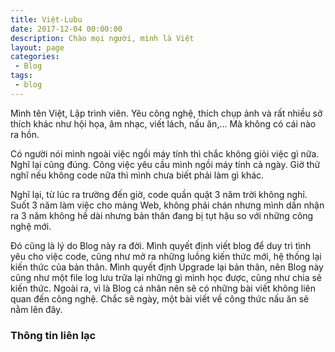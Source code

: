 ```yaml
---
title: Việt-Lubu
date: 2017-12-04 00:00:00
description: Chào mọi người, mình là Việt
layout: page
categories:
 - Blog
tags:
 - blog
---
```


Mình tên Việt, Lập trình viên. Yêu công nghệ, thích chụp ảnh và rất nhiều sở thích khác như hội họa, âm nhạc, viết lách, nấu ăn,... Mà không có cái nào ra hồn.

Có người nói mình ngoài việc ngồi máy tính thì chắc không giỏi việc gì nữa. Nghĩ lại cũng đúng. Công việc yêu cầu mình ngồi máy tính cả ngày. Giờ thử nghĩ nếu không code nữa thì mình chưa biết phải làm gì khác.

Nghĩ lại, từ lúc ra trường đến giờ, code quần quật 3 năm trời không nghỉ. Suốt 3 năm làm việc cho mảng Web, không phải chán nhưng mình dần nhận ra 3 năm không hề dài nhưng bản thân đang bị tụt hậu so với những công nghệ mới.

Đó cũng là lý do Blog này ra đời. Mình quyết định viết blog để duy trì tình yêu cho việc code, cũng như mở ra những luồng kiến thức mới, hệ thống lại kiến thức của bản thân. Mình quyết định Upgrade lại bản thân, nên Blog này cũng như một file log lưu trữa lại những gì mình học được, cũng như chia sẽ kiến thức. Ngoài ra, vì là Blog cá nhân nên sẽ có những bài viết không liên quan đến công nghệ. Chắc sẽ ngày, một bài viết về công thức nấu ăn sẽ nằm lên đây.

### Thông tin liên lạc
